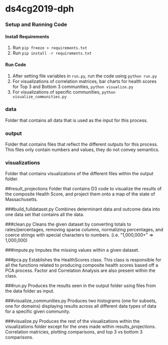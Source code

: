 # ds4cg2019-dph

### Setup and Running Code
#### Install Requirements
1. Run ```pip freeze > requirements.txt```
2. Run ```pip install -r requirements.txt```

#### Run Code
1. After setting file variables in ```run.py```, run the code using ```python run.py```
2. For visualizations of correlation matrices, bar charts for health scores for Top 3 and Bottom 3 communities, ```python visualize.py```
3. For visualizations of specific communities, ```python visualize_communities.py```

### data 
Folder that contains all data that is used as the input for this process.

### output 
Folder that contains files that reflect the different outputs for this process.
This files only contain numbers and values, they do not convey semantics.

### visualizations
Folder that contains visualizations of the different files within the output folder.

##result_projections
Folder that contains D3 code to visualize the results of the composite Health Score, and project them onto a map of the state of Massachusetts.

###build_fulldataset.py
Combines determinant data and outcome data into one data set that contains all the data.

###clean.py
Cleans the given dataset by converting totals to rates/percentages, removing sparse columns, normalizing percentages, and coerce strings with special characters to numbers. (i.e. "1,000,000+" => 1,000,000)

###impute.py
Imputes the missing values within a given dataset.

###pca.py
Establishes the HealthScores class.
This class is responsible for all the functions related to producing composite health scores based off a PCA process.
Factor and Correlation Analysis are also present within the class.

###run.py
Produces the results seen in the output folder using files from the data folder as input.

###visualize_communities.py
Produces two histograms (one for subsets, one for domains) displaying results across all different data types of data for a specific given community.

###visualize.py
Produces the rest of the visualizations within the visualizations folder except for the ones made within results_projections.
Correlation matricies, plotting comparisons, and top 3 vs bottom 3 comparisons.

